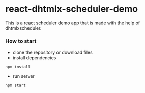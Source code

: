 # react-dhtmlx-scheduler-demo

This is a react scheduler demo app that is made with the help of dhtmlxscheduler.  
 
### How to start

 - clone the repository or download files
 - install dependencies
~~~ 
npm install 
~~~

 - run server
~~~
npm start
~~~

